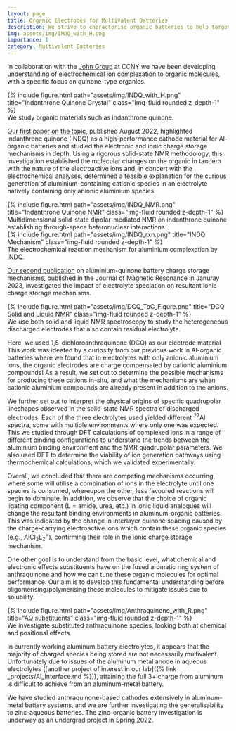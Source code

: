 ```yaml
---
layout: page
title: Organic Electrodes for Multivalent Batteries
description: We strive to characterise organic batteries to help target optimal structures for high performing electrodes in different battery chemistries.
img: assets/img/INDQ_with_H.png
importance: 1
category: Multivalent Batteries
---
```


In collaboration with the [John Group](http://gjohn.ccny.cuny.edu) at CCNY we have been developing understanding of electrochemical ion complexation to organic molecules, with a specific focus on quinone-type organics.

<div class="row justify-content-sm-center">
    <div class="col-sm-8 mt-3 mt-md-0">
        {% include figure.html path="assets/img/INDQ_with_H.png" title="Indanthrone Quinone Crystal" class="img-fluid rounded z-depth-1" %}
    </div>
</div>
<div class="caption">
    We study organic materials such as indanthrone quinone.
</div>

[Our first paper on the topic](https://pubs.acs.org/doi/10.1021/acs.jpcc.2c04272), published August 2022, highlighted indanthrone quinone (INDQ) as a high-performance cathode material for Al-organic batteries and studied the electronic and ionic charge storage mechanisms in depth. Using a rigorous solid-state NMR methodology, this investigation established the molecular changes on the organic in tandem with the nature of the electroactive ions and, in concert with the electrochemical analyses, determined a feasible explanation for the curious generation of aluminium-containing cationic species in an electrolyte natively containing only anionic aluminium species.

<div class="row justify-content-sm-center">
    <div class="col-sm-8 mt-3 mt-md-0">
        {% include figure.html path="assets/img/INDQ_NMR.png" title="Indanthrone Quinone NMR" class="img-fluid rounded z-depth-1" %}
    </div>
</div>
<div class="caption">
    Multidimensional solid-state dipolar-mediated NMR on indanthrone quinone establishing through-space heteronuclear interactions.
</div>

<div class="row justify-content-sm-center">
    <div class="col-sm-8 mt-3 mt-md-0">
        {% include figure.html path="assets/img/INDQ_rxn.png" title="INDQ Mechanism" class="img-fluid rounded z-depth-1" %}
    </div>
</div>
<div class="caption">
    The electrochemical reaction mechanism for aluminium complexation by INDQ.
</div>

[Our second publication](https://www.sciencedirect.com/science/article/abs/pii/S1090780723000095) on aluminium-quinone battery charge storage mechanisms, published in the Journal of Magnetic Resonance in Januray 2023, investigated the impact of electrolyte speciation on resultant ionic charge storage mechanisms.

<div class="row justify-content-sm-center">
    <div class="col-sm-8 mt-3 mt-md-0">
        {% include figure.html path="assets/img/DCQ_ToC_Figure.png" title="DCQ Solid and Liquid NMR" class="img-fluid rounded z-depth-1" %}
    </div>
</div>
<div class="caption">
    We use both solid and liquid NMR spectroscopy to study the heterogeneous discharged electrodes that also contain residual electrolyte.
</div>

Here, we used 1,5-dichloroanthraquinone (DCQ) as our electrode material This work was ideated by a curiosity from our previous work in Al-organic batteries where we found that in electrolytes with only anionic aluminium ions, the organic electrodes are charge compensated by cationic aluminium compounds! As a result, we set out to determine the possible mechanisms for producing these cations in-situ, and what the mechanisms are when cationic aluminium compounds are already present in addition to the anions.

We further set out to interpret the physical origins of specific quadrupolar lineshapes observed in the solid-state NMR spectra of discharged electrodes. Each of the three electrolytes used yielded different <sup>27</sup>Al spectra, some with multiple environments where only one was expected. This we studied through DFT calculations of complexed ions in a range of different binding configurations to understand the trends between the aluminium binding environment and the NMR quadrupolar parameters. We also used DFT to determine the viability of ion generation pathways using thermochemical calculations, which we validated experimentally.

Overall, we concluded that there are competing mechanisms occurring, where some will utilise a combination of ions in the electrolyte until one species is consumed, whereupon the other, less favoured reactions will begin to dominate. In addition, we observe that the choice of organic ligating component (L = amide, urea, etc.) in ionic liquid analogues will change the resultant binding environments in aluminum-organic batteries. This was indicated by the change in interlayer quinone spacing caused by the charge-carrying electroactive ions which contain these organic species (e.g., AlCl<sub>2</sub>L<sub>2</sub><sup>+</sup>), confirming their role in the ionic charge storage mechanism.

One other goal is to understand from the basic level, what chemical and electronic effects substituents have on the fused aromatic ring system of anthraquinone and how we can tune these organic molecules for optimal performance. Our aim is to develop this fundamental understanding before oligomerising/polymerising these molecules to mitigate issues due to solubility.

<div class="row justify-content-sm-center">
    <div class="col-sm-4 mt-3 mt-md-0">
        {% include figure.html path="assets/img/Anthraquinone_with_R.png" title="AQ substituents" class="img-fluid rounded z-depth-1" %}
    </div>
</div>
<div class="caption">
    We investigate substituted anthraquinone species, looking both at chemical and positional effects.
</div>

In currently working aluminum battery electrolytes, it appears that the majority of charged species being stored are not necessarily multivalent. Unfortunately due to issues of the aluminum metal anode in aqueous electrolytes ([another project of interest in our lab]({% link _projects/Al_Interface.md %})), attaining the full 3+ charge from aluminum is difficult to achieve from an aluminum-metal battery.

We have studied anthraquinone-based cathodes extensively in aluminum-metal battery systems, and we are further investigating the generalisability to zinc-aqueous batteries.
The zinc-organic battery investigation is underway as an undergrad project in Spring 2022.

